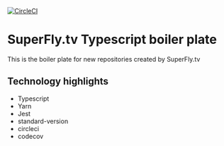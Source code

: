 [![CircleCI](https://circleci.com/bb/superflytv/node-boilerplate.svg?style=svg&circle-token=cab68274787655e03cdd7be318fe32670b026a97)](https://circleci.com/bb/superflytv/node-boilerplate)

# SuperFly.tv Typescript boiler plate

This is the boiler plate for new repositories created by SuperFly.tv

## Technology highlights
- Typescript
- Yarn
- Jest
- standard-version
- circleci
- codecov
